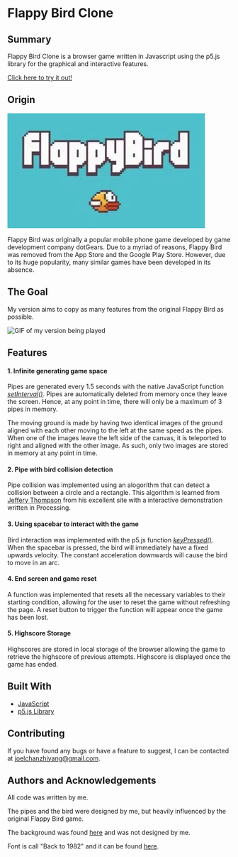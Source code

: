 # Flappy Bird Clone

## Summary
Flappy Bird Clone is a browser game written in Javascript using the p5.js library for the graphical and interactive features.

[Click here to try it out!](https://joelchanzhiyang.github.io/FlappyBirdClone/)

## Origin
![Image of Flappy Bird logo](./assets/README_assets/flappy-bird.jpg)

Flappy Bird was originally a popular mobile phone game developed by game development company dotGears. Due to a myriad of reasons, Flappy Bird was removed from the App Store and the Google Play Store. However, due to its huge popularity, many similar games have been developed in its absence. 

## The Goal

My version aims to copy as many features from the original Flappy Bird as possible. 


![GIF of my version being played](./assets/README_assets/demonstration_gif.gif)

## Features

#### 1. Infinite generating game space

Pipes are generated every 1.5 seconds with the native JavaScript function [*setInterval()*](https://javascript.info/settimeout-setinterval). Pipes are automatically deleted from memory once they leave the screen. Hence, at any point in time, there will only be a maximum of 3 pipes in memory.

The moving ground is made by having two identical images of the ground aligned with each other moving to the left at the same speed as the pipes. When one of the images leave the left side of the canvas, it is teleported to right and aligned with the other image. As such, only two images are stored in memory at any point in time. 

#### 2. Pipe with bird collision detection

Pipe collision was implemented using an alogorithm that can detect a collision between a circle and a rectangle. This algorithm is learned from [Jeffery Thompson](http://www.jeffreythompson.org/collision-detection/circle-rect.php) from his excellent site with a interactive demonstration written in Processing.

#### 3. Using spacebar to interact with the game

Bird interaction was implemented with the p5.js function [*keyPressed()*](https://p5js.org/reference/#/p5/keyPressed). When the spacebar is pressed, the bird will immediately have a fixed upwards velocity. The constant acceleration downwards will cause the bird to move in an arc.

#### 4. End screen and game reset

A function was implemented that resets all the necessary variables to their starting condition, allowing for the user to reset the game without refreshing the page. A reset button to trigger the function will appear once the game has been lost. 

#### 5. Highscore Storage

Highscores are stored in local storage of the browser allowing the game to retrieve the highscore of previous attempts. Highscore is displayed once the game has ended. 

## Built With
* [JavaScript](https://www.javascript.com/)
* [p5.js Library](https://p5js.org/)

## Contributing
If you have found any bugs or have a feature to suggest, I can be contacted at joelchanzhiyang@gmail.com.

## Authors and Acknowledgements

All code was written by me. 

The pipes and the bird were designed by me, but heavily influenced by the original Flappy Bird game. 

The background was found [here](https://www.pinterest.com/pin/303430093618641114/) and was not designed by me.

Font is call "Back to 1982" and it can be found [here](https://www.dafont.com/back-to-1982.font).

